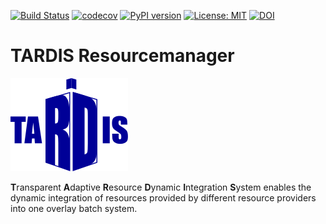 [![Build Status](https://travis-ci.org/MatterMiners/tardis.svg?branch=master)](https://travis-ci.org/MatterMiners/tardis)
[![codecov](https://codecov.io/gh/MatterMiners/tardis/branch/master/graph/badge.svg)](https://codecov.io/gh/MatterMiners/tardis)
[![PyPI version](https://badge.fury.io/py/cobald-tardis.svg)](https://badge.fury.io/py/cobald-tardis)
[![License: MIT](https://img.shields.io/badge/License-MIT-yellow.svg)](https://github.com/MatterMiners/tardis/blob/master/LICENSE.txt)
[![DOI](https://zenodo.org/badge/132791417.svg)](https://zenodo.org/badge/latestdoi/132791417)

# TARDIS Resourcemanager

![](docs/pics/TARDIS_logo.svg)

**T**ransparent **A**daptive **R**esource **D**ynamic **I**ntegration **S**ystem 
enables the dynamic integration of resources provided by different resource
providers into one overlay batch system.
